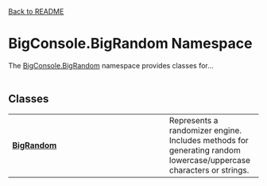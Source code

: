 <a href="https://github.com/redrithm/BigConsole/blob/master/README.md#bigconsole">Back to README</a>
<h1 id="bigconsole-bigrandom-namespace">BigConsole.BigRandom Namespace</h1>
The <a href="#bigconsole-bigrandom-namespace">BigConsole.BigRandom</a> namespace provides classes for...
<br/><br/>
<h2>Classes</h2>
<table>
<tbody>
<tr>
<td width="300">
<h4><a href="https://github.com/redrithm/BigConsole/blob/master/documentation/BigRandom/BigRandom.md#bigrandom-class">BigRandom</a></h4>
</td>
<td>
Represents a randomizer engine. Includes methods for generating random lowercase/uppercase characters or strings.
</td>
</tr>
</tbody>
</table>
